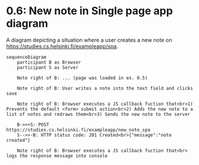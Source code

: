 # 0.6: New note in Single page app diagram

A diagram depicting a situation where a user creates a new note on https://studies.cs.helsinki.fi/exampleapp/spa.

```mermaid
sequenceDiagram
    participant B as Browser
    participant S as Server

    Note right of B: ... (page was loaded in ex. 0.5)

    Note right of B: User writes a note into the text field and clicks save

    Note right of B: Browser executes a JS callback fuction that<br>1) Prevents the default <form> submit action<br>2) Adds the new note to a list of notes and redraws them<br>3) Sends the new note to the server

    B->>+S: POST https://studies.cs.helsinki.fi/exampleapp/new_note_spa
    S-->>-B: HTTP status code: 201 Created<br>{"message":"note created"}

    Note right of B: Browser executes a JS callback fuction that<br> logs the response message into console
```
